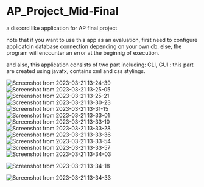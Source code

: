 # AP_Project_Mid-Final
a discord like application for AP final project

note that if you want to use this app as an evaluation, first need to configure applicatoin database connection depending on your own db.
else, the program will encounter an error at the beginnig of execution.

and also, this application consists of two part including:
CLI,
GUI : this part are created using javafx, contains xml and css stylings.


![Screenshot from 2023-03-21 13-24-39](https://user-images.githubusercontent.com/99171905/226715592-67ee695b-c021-44d7-9499-1be59a0fb494.png)
![Screenshot from 2023-03-21 13-25-05](https://user-images.githubusercontent.com/99171905/226715663-0e379af4-0738-45a7-a0a5-2d647e16e922.png)
![Screenshot from 2023-03-21 13-25-21](https://user-images.githubusercontent.com/99171905/226715713-958e6aea-9020-4ffc-8ed7-2ab1ac086b78.png)
![Screenshot from 2023-03-21 13-30-23](https://user-images.githubusercontent.com/99171905/226715762-80638a47-8794-44a8-a2ab-96d8f5e759f9.png)
![Screenshot from 2023-03-21 13-31-15](https://user-images.githubusercontent.com/99171905/226715799-28655447-b78f-42b1-af0b-95364d6ab255.png)
![Screenshot from 2023-03-21 13-33-01](https://user-images.githubusercontent.com/99171905/226715843-a2617e84-94b6-4868-969b-722715f16027.png)
![Screenshot from 2023-03-21 13-33-10](https://user-images.githubusercontent.com/99171905/226715873-814249a4-6b7b-4783-b2a4-b4172b44d480.png)
![Screenshot from 2023-03-21 13-33-28](https://user-images.githubusercontent.com/99171905/226715915-f0624565-4a68-48a7-9b98-cbee442d7a83.png)
![Screenshot from 2023-03-21 13-33-36](https://user-images.githubusercontent.com/99171905/226715955-c2f748e8-2d59-43af-8b1a-56ef57a6f6f6.png)
![Screenshot from 2023-03-21 13-33-54](https://user-images.githubusercontent.com/99171905/226715997-675f0e64-b97d-4796-a4d1-610352e15de1.png)
![Screenshot from 2023-03-21 13-33-57](https://user-images.githubusercontent.com/99171905/226716034-3ea7530f-7e69-425b-bb03-4c7989bfceb7.png)
![Screenshot from 2023-03-21 13-34-03](https://user-images.githubusercontent.com/99171905/226716076-e9eb4d82-4317-4832-8358-e829a295d4e7.png)



![Screenshot from 2023-03-21 13-34-18](https://user-images.githubusercontent.com/99171905/226716112-c2dd481d-b1ba-43ee-bc09-3005e59e226c.png)



![Screenshot from 2023-03-21 13-34-33](https://user-images.githubusercontent.com/99171905/226716188-e1205097-9436-457a-bb77-c7ddb12aae26.png)

